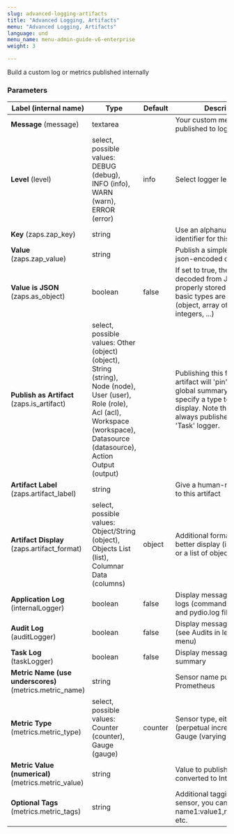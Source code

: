 ```yaml
---
slug: advanced-logging-artifacts
title: "Advanced Logging, Artifacts"
menu: "Advanced Logging, Artifacts"
language: und
menu_name: menu-admin-guide-v6-enterprise
weight: 3

---
```


 Build a custom log or metrics published internally

### Parameters
|Label (internal name)|Type|Default|Description|
|---|---|---|---|
|**Message** (message)|textarea|<no value>|Your custom message published to logs|
|**Level** (level)|select, possible values: DEBUG (debug),<br/>INFO (info),<br/>WARN (warn),<br/>ERROR (error)|info|Select logger level|
|**Key** (zaps.zap_key)|string|<no value>|Use an alphanumerical identifier for this field|
|**Value** (zaps.zap_value)|string|<no value>|Publish a simple string or a json-encoded object.|
|**Value is JSON** (zaps.as_object)|boolean|false|If set to true, the Value will be decoded from JSON to be properly stored as Zap. Any basic types are allowed (object, array of objects, integers, ...)|
|**Publish as Artifact** (zaps.is_artifact)|select, possible values: Other (object) (object),<br/>String (string),<br/>Node (node),<br/>User (user),<br/>Role (role),<br/>Acl (acl),<br/>Workspace (workspace),<br/>Datasource (datasource),<br/>Action Output (output)|<no value>|Publishing this field as artifact will 'pin' it to the task global summary. You can specify a type to help with display. Note the artifacts are always published to the 'Task' logger.|
|**Artifact Label** (zaps.artifact_label)|string|<no value>|Give a human-readable label to this artifact|
|**Artifact Display** (zaps.artifact_format)|select, possible values: Object/String (object),<br/>Objects List (list),<br/>Columnar Data (columns)|object|Additional formatting hint for better display (is it an object or a list of objects...?)|
|**Application Log** (internalLogger)|boolean|false|Display message in system logs (command line output and pydio.log file)|
|**Audit Log** (auditLogger)|boolean|false|Display message in audit log (see Audits in left-hand menu)|
|**Task Log** (taskLogger)|boolean|false|Display message in task summary|
|**Metric Name (use underscores)** (metrics.metric_name)|string|<no value>|Sensor name published to Prometheus|
|**Metric Type** (metrics.metric_type)|select, possible values: Counter (counter),<br/>Gauge (gauge)|counter|Sensor type, either a Counter (perpetual increment) or a Gauge (varying value).|
|**Metric Value (numerical)** (metrics.metric_value)|string|<no value>|Value to publish, will be converted to Int64|
|**Optional Tags** (metrics.metric_tags)|string|<no value>|Additional tagging of the sensor, you can use name1:value1,name2:value2, etc.|





